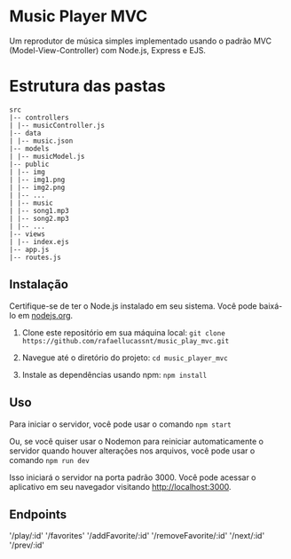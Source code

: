 # Music Player MVC

Um reprodutor de música simples implementado usando o padrão MVC (Model-View-Controller) com Node.js, Express e EJS.

# Estrutura das pastas

```
src
|-- controllers
| |-- musicController.js
|-- data
| |-- music.json
|-- models
| |-- musicModel.js
|-- public
| |-- img
| |-- img1.png
| |-- img2.png
| |-- ...
| |-- music
| |-- song1.mp3
| |-- song2.mp3
| |-- ...
|-- views
| |-- index.ejs
|-- app.js
|-- routes.js
```

## Instalação

Certifique-se de ter o Node.js instalado em seu sistema. Você pode baixá-lo em [nodejs.org](https://nodejs.org/).

1. Clone este repositório em sua máquina local:
   `git clone https://github.com/rafaellucassnt/music_play_mvc.git`
2. Navegue até o diretório do projeto:
   `cd music_player_mvc`

3. Instale as dependências usando npm:
   `npm install`

## Uso

Para iniciar o servidor, você pode usar o comando `npm start`

Ou, se você quiser usar o Nodemon para reiniciar automaticamente o servidor quando houver alterações nos arquivos, você pode usar o comando `npm run dev`

Isso iniciará o servidor na porta padrão 3000. Você pode acessar o aplicativo em seu navegador visitando [http://localhost:3000](http://localhost:3000).

## Endpoints
'/play/:id'
'/favorites'
'/addFavorite/:id'
'/removeFavorite/:id'
'/next/:id'
'/prev/:id'

